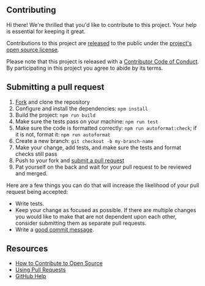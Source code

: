 ## Contributing

[fork]: https://github.com/githubnext/llmorpheus/fork
[pr]: https://github.com/githubnext/llmorpheus/compare
[code-of-conduct]: CODE_OF_CONDUCT.md

Hi there! We're thrilled that you'd like to contribute to this project. Your help is essential for keeping it great.

Contributions to this project are [released](https://help.github.com/articles/github-terms-of-service/#6-contributions-under-repository-license) to the public under the [project's open source license](LICENSE).

Please note that this project is released with a [Contributor Code of Conduct](CODE_OF_CONDUCT.md). By participating in this project you agree to abide by its terms.

## Submitting a pull request

1. [Fork][fork] and clone the repository
2. Configure and install the dependencies: `npm install`
3. Build the project: `npm run build`
4. Make sure the tests pass on your machine: `npm run test`
5. Make sure the code is formatted correctly: `npm run autoformat:check`; if it is not, format it: `npm run autoformat`
6. Create a new branch: `git checkout -b my-branch-name`
7. Make your change, add tests, and make sure the tests and format checks still pass
8. Push to your fork and [submit a pull request][pr]
9. Pat yourself on the back and wait for your pull request to be reviewed and merged.

Here are a few things you can do that will increase the likelihood of your pull request being accepted:

- Write tests.
- Keep your change as focused as possible. If there are multiple changes you would like to make that are not dependent upon each other, consider submitting them as separate pull requests.
- Write a [good commit message](http://tbaggery.com/2008/04/19/a-note-about-git-commit-messages.html).

## Resources

- [How to Contribute to Open Source](https://opensource.guide/how-to-contribute/)
- [Using Pull Requests](https://help.github.com/articles/about-pull-requests/)
- [GitHub Help](https://help.github.com)
